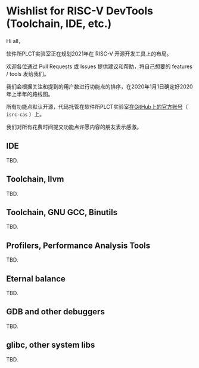 # Wishlist for RISC-V DevTools (Toolchain, IDE,  etc.)

Hi all，

软件所PLCT实验室正在规划2021年在 RISC-V 开源开发工具上的布局。

欢迎各位通过 Pull Requests 或 Issues 提供建议和帮助，将自己想要的 features / tools 发给我们。

我们会根据关注和提到的用户数进行功能点的排序，在2020年1月1日确定好2020年上半年的路线图。

所有功能点默认开源，代码托管在软件所PLCT实验室[在GitHub上的官方账号](https://github.com/isrc-cas)（ `isrc-cas` ）上。

我们对所有花费时间提交功能点许愿内容的朋友表示感激。

## IDE

TBD.

## Toolchain, llvm

TBD.

## Toolchain, GNU GCC, Binutils

TBD.

## Profilers, Performance Analysis Tools

TBD.

## Eternal balance

TBD.

## GDB and other debuggers

TBD.

## glibc, other system libs

TBD.

